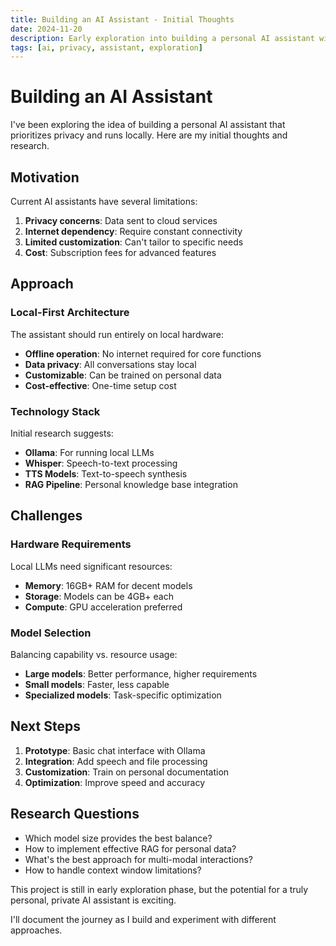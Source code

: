 ```yaml
---
title: Building an AI Assistant - Initial Thoughts
date: 2024-11-20
description: Early exploration into building a personal AI assistant with privacy-first principles.
tags: [ai, privacy, assistant, exploration]
---
```


# Building an AI Assistant

I've been exploring the idea of building a personal AI assistant that prioritizes privacy and runs locally. Here are my initial thoughts and research.

## Motivation

Current AI assistants have several limitations:

1. **Privacy concerns**: Data sent to cloud services
2. **Internet dependency**: Require constant connectivity
3. **Limited customization**: Can't tailor to specific needs
4. **Cost**: Subscription fees for advanced features

## Approach

### Local-First Architecture

The assistant should run entirely on local hardware:

- **Offline operation**: No internet required for core functions
- **Data privacy**: All conversations stay local
- **Customizable**: Can be trained on personal data
- **Cost-effective**: One-time setup cost

### Technology Stack

Initial research suggests:

- **Ollama**: For running local LLMs
- **Whisper**: Speech-to-text processing
- **TTS Models**: Text-to-speech synthesis
- **RAG Pipeline**: Personal knowledge base integration

## Challenges

### Hardware Requirements

Local LLMs need significant resources:

- **Memory**: 16GB+ RAM for decent models
- **Storage**: Models can be 4GB+ each
- **Compute**: GPU acceleration preferred

### Model Selection

Balancing capability vs. resource usage:

- **Large models**: Better performance, higher requirements
- **Small models**: Faster, less capable
- **Specialized models**: Task-specific optimization

## Next Steps

1. **Prototype**: Basic chat interface with Ollama
2. **Integration**: Add speech and file processing
3. **Customization**: Train on personal documentation
4. **Optimization**: Improve speed and accuracy

## Research Questions

- Which model size provides the best balance?
- How to implement effective RAG for personal data?
- What's the best approach for multi-modal interactions?
- How to handle context window limitations?

This project is still in early exploration phase, but the potential for a truly personal, private AI assistant is exciting.

I'll document the journey as I build and experiment with different approaches.